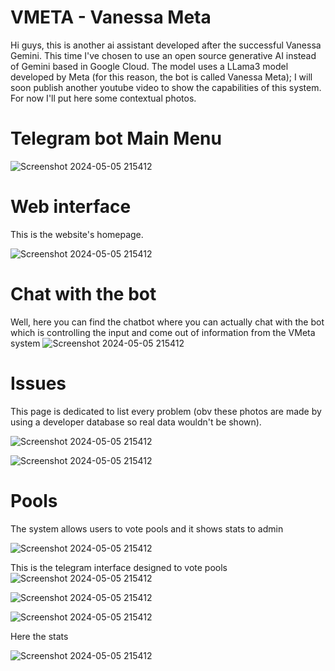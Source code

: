 # VMETA - Vanessa Meta
Hi guys, this is another ai assistant developed after the successful Vanessa Gemini.
This time I've chosen to use an open source generative AI instead of Gemini based in Google Cloud. The model uses a LLama3 model developed by Meta (for this reason, the bot is called Vanessa Meta);
I will soon publish another youtube video to show the capabilities of this system.
For now I'll put here some contextual photos.


# Telegram bot Main Menu

![Screenshot 2024-05-05 215412](https://github.com/FullMonkeyy/VMETA_SCUOLA/blob/fd757a3cd71cc51039dfc5bd2636d5a001c93249/VMETA_1/Assets/Menu.png)

# Web interface
This is the website's homepage. 

![Screenshot 2024-05-05 215412](https://github.com/FullMonkeyy/VMETA_SCUOLA/blob/fd757a3cd71cc51039dfc5bd2636d5a001c93249/VMETA_1/Assets/Screenshot%202025-05-22%20222818.png)
# Chat with the bot
Well, here you can find the chatbot where you can actually chat with the bot which is controlling the input and come out of information from the VMeta system
![Screenshot 2024-05-05 215412](https://github.com/FullMonkeyy/VMETA_SCUOLA/blob/303dfb3ef0714ef90d95c3ff5d03171857d713a7/VMETA_1/Assets/Screenshot%202025-05-22%20222900.png)

# Issues 
This page is dedicated to list every problem (obv these photos are made by using a developer database so real data wouldn't be shown).

![Screenshot 2024-05-05 215412](https://github.com/FullMonkeyy/VMETA_SCUOLA/blob/303dfb3ef0714ef90d95c3ff5d03171857d713a7/VMETA_1/Assets/Screenshot%202025-05-22%20222915.png)

![Screenshot 2024-05-05 215412](https://github.com/FullMonkeyy/VMETA_SCUOLA/blob/303dfb3ef0714ef90d95c3ff5d03171857d713a7/VMETA_1/Assets/Screenshot%202025-05-22%20222931.png)

# Pools
The system allows users to vote pools and it shows stats to admin

![Screenshot 2024-05-05 215412](https://github.com/FullMonkeyy/VMETA_SCUOLA/blob/a815b13f280844544b1f168c501164b3a8209a33/VMETA_1/Assets/Screenshot%202025-05-22%20225515.png)

This is the telegram interface designed to vote pools 
![Screenshot 2024-05-05 215412](https://github.com/FullMonkeyy/VMETA_SCUOLA/blob/a815b13f280844544b1f168c501164b3a8209a33/VMETA_1/Assets/Screenshot%202025-05-22%20223118.png)

![Screenshot 2024-05-05 215412](https://github.com/FullMonkeyy/VMETA_SCUOLA/blob/a815b13f280844544b1f168c501164b3a8209a33/VMETA_1/Assets/Screenshot%202025-05-22%20223124.png)

![Screenshot 2024-05-05 215412](https://github.com/FullMonkeyy/VMETA_SCUOLA/blob/a815b13f280844544b1f168c501164b3a8209a33/VMETA_1/Assets/Screenshot%202025-05-22%20223135.png)

Here the stats 

![Screenshot 2024-05-05 215412](https://github.com/FullMonkeyy/VMETA_SCUOLA/blob/a815b13f280844544b1f168c501164b3a8209a33/VMETA_1/Assets/Screenshot%202025-05-22%20223202.png)



  

